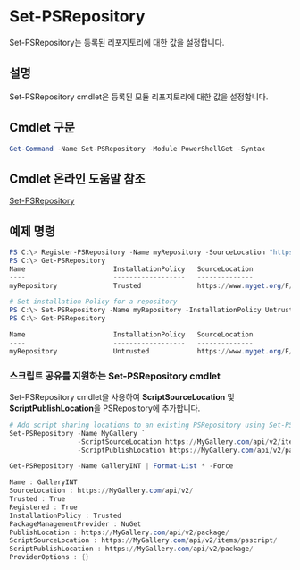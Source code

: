 # Set-PSRepository

Set-PSRepository는 등록된 리포지토리에 대한 값을 설정합니다.

## 설명

Set-PSRepository cmdlet은 등록된 모듈 리포지토리에 대한 값을 설정합니다.

## Cmdlet 구문

```powershell
Get-Command -Name Set-PSRepository -Module PowerShellGet -Syntax
```
## Cmdlet 온라인 도움말 참조

[Set-PSRepository](http://go.microsoft.com/fwlink/?LinkID=517128)

## 예제 명령

```powershell
PS C:\> Register-PSRepository -Name myRepository -SourceLocation "https://www.myget.org/F/powershellgetdemo/api/v2" -InstallationPolicy Trusted
PS C:\> Get-PSRepository
Name                      InstallationPolicy   SourceLocation
----                      ------------------   --------------
myRepository              Trusted              https://www.myget.org/F/powershellgetdemo/api/v2

# Set installation Policy for a repository
PS C:\> Set-PSRepository -Name myRepository -InstallationPolicy Untrusted
PS C:\> Get-PSRepository

Name                      InstallationPolicy   SourceLocation
----                      ------------------   --------------
myRepository              Untrusted            https://www.myget.org/F/powershellgetdemo/api/v2
```


### 스크립트 공유를 지원하는 Set-PSRepository cmdlet

Set-PSRepository cmdlet을 사용하여 **ScriptSourceLocation** 및 **ScriptPublishLocation**을 PSRepository에 추가합니다.
```powershell
# Add script sharing locations to an existing PSRepository using Set-PSRepository object.
Set-PSRepository -Name MyGallery `
                 -ScriptSourceLocation https://MyGallery.com/api/v2/items/psscript/ `
                 -ScriptPublishLocation https://MyGallery.com/api/v2/package/

Get-PSRepository -Name GalleryINT | Format-List * -Force

Name : GalleryINT
SourceLocation : https://MyGallery.com/api/v2/
Trusted : True
Registered : True
InstallationPolicy : Trusted
PackageManagementProvider : NuGet
PublishLocation : https://MyGallery.com/api/v2/package/
ScriptSourceLocation : https://MyGallery.com/api/v2/items/psscript/
ScriptPublishLocation : https://MyGallery.com/api/v2/package/
ProviderOptions : {}

```


<!--HONumber=Aug16_HO3-->


